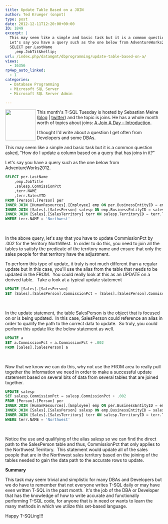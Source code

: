 ```yaml
---
title: Update Table Based on a JOIN
author: Ted Krueger (onpnt)
type: post
date: 2012-12-11T12:20:00+00:00
ID: 1849
excerpt: |
  This may seem like a simple and basic task but it is a common question asked, "How do I update a column based on a query that has joins in it?"
  Let's say you have a query such as the one below from AdventureWorks2012.
  SELECT per.LastName
  	,emp.JobTit&hellip;
url: /index.php/datamgmt/dbprogramming/update-table-based-on-a/
views:
  - 16356
rp4wp_auto_linked:
  - 1
categories:
  - Database Programming
  - Microsoft SQL Server
  - Microsoft SQL Server Admin

---
```

<div class="image_block">
  <a href="http://sqlity.net/en/1175/t-sql-tuesday-37-invite-to-join-me-in-a-month-of-joins/"><img alt="" src="/wp-content/uploads/blogs/DataMgmt/tsql2sday.gif?mtime=1355235468" width="98" height="99" align="left" /></a>
</div>

This month's T-SQL Tuesday is hosted by Sebastian Meine ([blog][1] | [twitter][2]) and the topic is joins. He has a whole month worth of topics about joins: [A Join A Day – Introduction][3].</p> 

I thought I'd write about a question I get often from Developers and some DBAs.
  
This may seem like a simple and basic task but it is a common question asked, "How do I update a column based on a query that has joins in it?"

Let's say you have a query such as the one below from AdventureWorks2012.

```sql
SELECT per.LastName
	,emp.JobTitle
	,salesp.CommissionPct
	,terr.NAME
	,terr.SalesYTD
FROM [Person].[Person] per
INNER JOIN [HumanResources].[Employee] emp ON per.BusinessEntityID = emp.BusinessEntityID
INNER JOIN [Sales].[SalesPerson] salesp ON emp.BusinessEntityID = salesp.BusinessEntityID
INNER JOIN [Sales].[SalesTerritory] terr ON salesp.TerritoryID = terr.TerritoryID
WHERE terr.NAME = 'Northwest'
```

 

In the above query, let's say that you have to update CommissionPct by .002 for the territory NorthWest.  In order to do this, you need to join all the tables to satisfy the predicate of the territory name and ensure that only the sales people for that territory have the adjustment.

To perform this type of update, it truly is not much different than a regular update but in this case, you'll use the alias from the table that needs to be updated in the FROM.  You could really look at this as an UPDATE on a derived table.   Take a look at a typical update statement

```sql
UPDATE [Sales].[SalesPerson] 
SET [Sales].[SalesPerson].CommissionPct = [Sales].[SalesPerson].CommissionPct + .002
```

 

In the update statement, the table SalesPerson is the object that is focused on or is being updated.  In this case, SalesPerson could reference an alias in order to qualify the path to the correct data to update.  So truly, you could perform this update like the below statement as well.

```sql
UPDATE a
SET a.CommissionPct = a.CommissionPct + .002
FROM [Sales].[SalesPerson] a
```

 

Now that we know we can do this, why not use the FROM area to really pull together the information we need in order to make a successful update statement based on several bits of data from several tables that are joined together.

```sql
UPDATE salesp
SET salesp.CommissionPct = salesp.CommissionPct + .002
FROM [Person].[Person] per
INNER JOIN [HumanResources].[Employee] emp ON per.BusinessEntityID = emp.BusinessEntityID
INNER JOIN [Sales].[SalesPerson] salesp ON emp.BusinessEntityID = salesp.BusinessEntityID
INNER JOIN [Sales].[SalesTerritory] terr ON salesp.TerritoryID = terr.TerritoryID
WHERE terr.NAME = 'Northwest'
```

 

Notice the use and qualifying of the alias salesp so we can find the direct path to the SalesPerson table and thus, CommissionPct that only applies to the Northwest Territory.  This statement would update all of the sales people that are in the Northwest sales territory based on the joining of the tables needed to gain the data path to the accurate rows to update.

**Summary**

This task may seem trivial and simplistic for many DBAs and Developers but we do have to remember that not everyone writes T-SQL daily or may have even written T-SQL in the past month.  It's the job of the DBA or Developer that has the knowledge of how to write accurate and functionally performing T-SQL code, for anyone that is in need or wants to learn the many methods in which we utilize this set-based language.

Happy T-SQLing!!!

 [1]: http://sqlity.net/en/
 [2]: https://twitter.com/sqlity
 [3]: http://sqlity.net/en/1146/a-join-a-day-introduction/